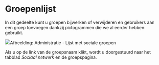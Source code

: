 # Groepenlijst

In dit gedeelte kunt u groepen bijwerken of verwijderen en gebruikers aan een groep toevoegen dankzij pictogrammen die we al eerder hebben gebruikt.

![](../../.gitbook/assets/groupeliste%20%281%29.png)Afbeelding: Administratie - Lijst met sociale groepen

Als u op de link van de groepsnaam klikt, wordt u doorgestuurd naar het tabblad *Sociaal netwerk* en de groepspagina.
